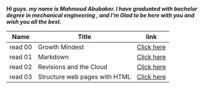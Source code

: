 ***Hi guys. my name is Mahmoud Abubaker. I have graduated with bachelor degree in mechanical engineering , and I'm Glad to be here with you and wish you all the best.***




| Name  |   Title                       |link              |
|-------|------------------------------ |------------------|
|read 00| Growth Mindest                | [Click here](https://mahmoudabubaker9.github.io/reading-notes/Read011) |
|read 01| Markdown                      | [Click here](https://mahmoudabubaker9.github.io/reading-notes/Read01)  |
|read 02| Revisions and the Cloud       | [Click here](https://mahmoudabubaker9.github.io/reading-notes/Read02)  |
|read 03| Structure web pages with HTML | [Click here](https://mahmoudabubaker9.github.io/reading-notes/Read03)  |